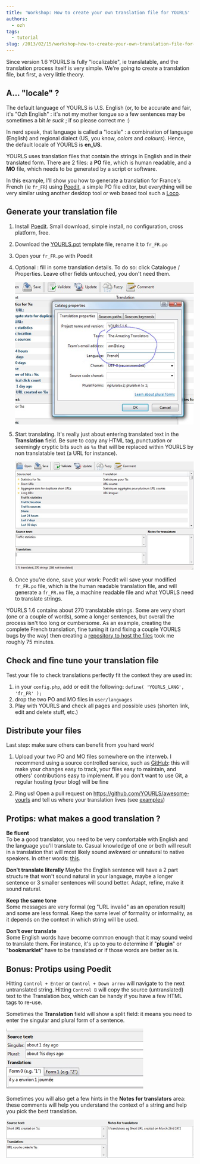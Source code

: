 ```yaml
---
title: 'Workshop: How to create your own translation file for YOURLS'
authors:
  - ozh
tags:
  - tutorial
slug: /2013/02/15/workshop-how-to-create-your-own-translation-file-for-yourls
---
```


Since version 1.6 YOURLS is fully "localizable", ie translatable, and the translation process itself is very simple. We're going to create a translation file, but first, a very little theory.

<!--truncate-->

## A… "locale" ?

The default language of YOURLS is U.S. English (or, to be accurate and fair, it's "Ozh English" : it's not my mother tongue so a few sentences may be sometimes a bit _le suck_ ; if so please correct me :)

In nerd speak, that language is called a "locale" : a combination of language (English) and regional dialect (US, you know, _colors_ and _colours_). Hence, the default locale of YOURLS is **en_US**.

YOURLS uses translation files that contain the strings in English and in their translated form. There are 2 files: a **PO** file, which is human readable, and a **MO** file, which needs to be generated by a script or software.

In this example, I'll show you how to generate a translation for France's French (ie `fr_FR`) using [Poedit](https://poedit.net/), a simple PO file editor, but everything will be very similar using another desktop tool or web based tool such a [Loco](https://localise.biz/free/poeditor).

## Generate your translation file

1. Install [Poedit](https://poedit.net/). Small download, simple install, no configuration, cross platform, free.
2. Download the [YOURLS.pot](https://github.com/YOURLS/YOURLS.pot) template file, rename it to `fr_FR.po`
3. Open your `fr_FR.po` with Poedit
4. Optional : fill in some translation details. To do so: click Catalogue / Properties. Leave other fields untouched, you don't need them.

   ![](./1.jpg)

5. Start translating. It's really just about entering translated text in the **Translation** field. Be sure to copy any HTML tag, punctuation or seemingly cryptic bits such as `%s` that will be replaced within YOURLS by non translatable text (a URL for instance).

   ![](./2.jpg)

6. Once you're done, save your work: Poedit will save your modified` fr_FR.po` file, which is the human readable translation file, and will generate a `fr_FR.mo` file, a machine readable file and what YOURLS need to translate strings.

YOURLS 1.6 contains about 270 translatable strings. Some are very short (one or a couple of words), some a longer sentences, but overall the process isn't too long or cumbersome. As an example, creating the complete French translation, fine tuning it (and fixing a couple YOURLS bugs by the way) then creating a [repository to host the files](https://github.com/ozh/YOURLS-fr_FR) took me roughly 75 minutes.

## Check and fine tune your translation file

Test your file to check translations perfectly fit the context they are used in:

1. in your `config.php`, add or edit the following:
   `define( 'YOURLS_LANG', 'fr_FR' );`
2. drop the two PO and MO files in `user/languages`
3. Play with YOURLS and check all pages and possible uses (shorten link, edit and delete stuff, etc.)

## Distribute your files

Last step: make sure others can benefit from you hard work!

1. Upload your two PO and MO files somewhere on the interweb. I recommend using a source controlled service, such as [GitHub](https://github.com/): this will make your changes easy to track, your files easy to maintain, and others' contributions easy to implement. If you don't want to use Git, a regular hosting (your blog) will be fine

2. Ping us! Open a pull request on https://github.com/YOURLS/awesome-yourls and tell us where your translation lives (see [examples](https://github.com/YOURLS/awesome/pulls?q=is%3Apr+translation+))

## Protips: what makes a good translation ?

**Be fluent**<br/>
To be a good translator, you need to be very comfortable with English and the language you'll translate to. Casual knowledge of one or both will result in a translation that will most likely sound awkward or unnatural to native speakers. In other words: [this](https://www.youtube.com/watch?v=HbvYeLxMKN8).

**Don't translate literally**
Maybe the English sentence will have a 2 part structure that won't sound natural in your language, maybe a longer sentence or 3 smaller sentences will sound better. Adapt, refine, make it sound natural.

**Keep the same tone**<br/>
Some messages are very formal (eg "URL invalid" as an operation result) and some are less formal. Keep the same level of formality or informality, as it depends on the context in which string will be used.

**Don't over translate**<br/>
Some English words have become common enough that it may sound weird to translate them. For instance, it's up to you to determine if "**plugin**" or "**bookmarklet**" have to be translated or if those words are better as is.

## Bonus: Protips using Poedit

Hitting `Control + Enter` or `Control + Down arrow` will navigate to the next untranslated string. Hitting `Control B` will copy the source (untranslated) text to the Translation box, which can be handy if you have a few HTML tags to re-use.

Sometimes the **Translation** field will show a split field: it means you need to enter the singular and plural form of a sentence.

![](./3.jpg)

Sometimes you will also get a few hints in the **Notes for translators** area: these comments will help you understand the context of a string and help you pick the best translation.

![](./4.jpg)
